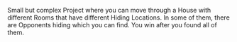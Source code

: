 Small but complex Project where you can move through a House with different Rooms that have different Hiding Locations. 
In some of them, there are Opponents hiding which you can find. 
You win after you found all of them.
